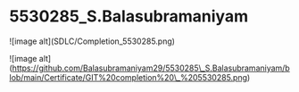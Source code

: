 # 5530285\_S.Balasubramaniyam

!\[image alt](SDLC/Completion_5530285.png)

!\[image alt](https://github.com/Balasubramaniyam29/5530285\_S.Balasubramaniyam/blob/main/Certificate/GIT%20completion%20\_%205530285.png)

